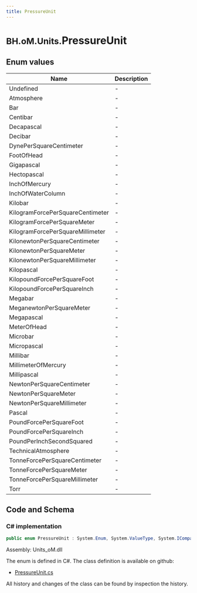 ```yaml
---
title: PressureUnit
---
```


# <small>BH.oM.Units.</small>**PressureUnit**



## Enum values

| Name            | Description                                                    |
|-----------------|----------------------------------------------------------------|
| Undefined |  -  |
| Atmosphere |  -  |
| Bar |  -  |
| Centibar |  -  |
| Decapascal |  -  |
| Decibar |  -  |
| DynePerSquareCentimeter |  -  |
| FootOfHead |  -  |
| Gigapascal |  -  |
| Hectopascal |  -  |
| InchOfMercury |  -  |
| InchOfWaterColumn |  -  |
| Kilobar |  -  |
| KilogramForcePerSquareCentimeter |  -  |
| KilogramForcePerSquareMeter |  -  |
| KilogramForcePerSquareMillimeter |  -  |
| KilonewtonPerSquareCentimeter |  -  |
| KilonewtonPerSquareMeter |  -  |
| KilonewtonPerSquareMillimeter |  -  |
| Kilopascal |  -  |
| KilopoundForcePerSquareFoot |  -  |
| KilopoundForcePerSquareInch |  -  |
| Megabar |  -  |
| MeganewtonPerSquareMeter |  -  |
| Megapascal |  -  |
| MeterOfHead |  -  |
| Microbar |  -  |
| Micropascal |  -  |
| Millibar |  -  |
| MillimeterOfMercury |  -  |
| Millipascal |  -  |
| NewtonPerSquareCentimeter |  -  |
| NewtonPerSquareMeter |  -  |
| NewtonPerSquareMillimeter |  -  |
| Pascal |  -  |
| PoundForcePerSquareFoot |  -  |
| PoundForcePerSquareInch |  -  |
| PoundPerInchSecondSquared |  -  |
| TechnicalAtmosphere |  -  |
| TonneForcePerSquareCentimeter |  -  |
| TonneForcePerSquareMeter |  -  |
| TonneForcePerSquareMillimeter |  -  |
| Torr |  -  |


## Code and Schema

### C# implementation

``` C# title="C#"
public enum PressureUnit : System.Enum, System.ValueType, System.IComparable, System.ISpanFormattable, System.IFormattable, System.IConvertible
```

Assembly: Units_oM.dll

The enum is defined in C#. The class definition is available on github:

- [PressureUnit.cs](https://github.com/BHoM/Localisation_Toolkit/blob/develop/Units_oM/Enums\PressureUnit.cs)

All history and changes of the class can be found by inspection the history.
